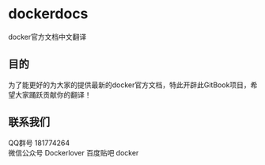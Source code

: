 # dockerdocs
docker官方文档中文翻译

## 目的
为了能更好的为大家的提供最新的docker官方文档，特此开辟此GitBook项目，希望大家踊跃贡献你的翻译！

## 联系我们
QQ群号 181774264  
微信公众号 Dockerlover
百度贴吧 docker






